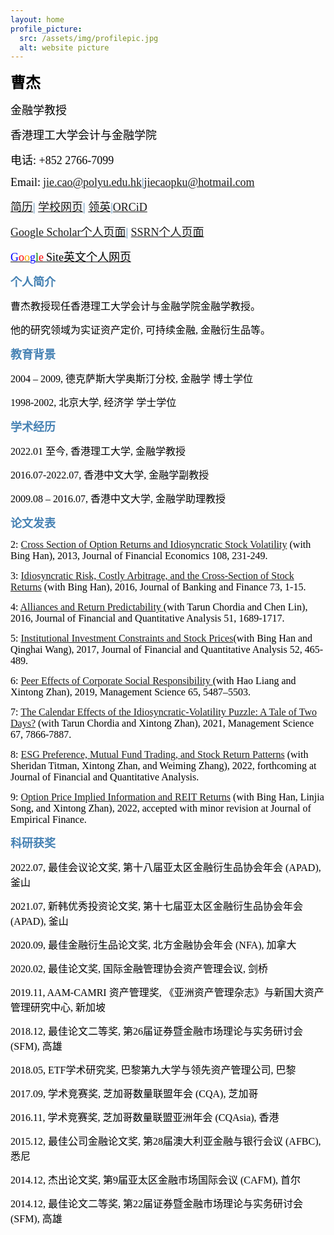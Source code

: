 ```yaml
---
layout: home
profile_picture:
  src: /assets/img/profilepic.jpg
  alt: website picture
---
```



<p>
<b><font color="Black" face="微软正黑" size=5 class="aa">曹杰</font></b>
</p>
<p>
<font color="Black" face="微软正黑" size=4 class="aa">金融学教授</font>
</p>
<p>
<font color="Black" face="微软正黑" size=4 class="aa">香港理工大学会计与金融学院</font>
</p>
<p>
<font color="Black" face="微软正黑" size=4 class="aa">电话: +852 2766-7099</font>
</p>
<p>
<font color="Black" face="微软正黑" size=4>Email:</font>
<font color="SteelBlue" face="微软正黑" size=4><a href="mailto: jie.cao@polyu.edu.hk">jie.cao@polyu.edu.hk</a>|<a href="mailto: jiecaopku@hotmail.com">jiecaopku@hotmail.com</a></font>
</p>


<p>
<font color="SteelBlue" face="微软正黑" size=4><a href="https://www.dropbox.com/s/rhd9f8esipm2cnx/JieCao_CVJuly2022.pdf?dl=0">简历</a>|
<a href="https://www.polyu.edu.hk/af/people/academic-staff/prof-jie-cao/">学校网页</a>|
<a href="https://hk.linkedin.com/in/jie-jay-cao">领英</a>|<a href="https://orcid.org/0000-0002-5245-8895">ORCiD</a></font>
</p>
<p>
<font color="SteelBlue" face="微软正黑" size=4><a href="https://scholar.google.com/citations?user=oysAu6wAAAAJ&hl=en">Google Scholar个人页面</a>|
<a href="https://papers.ssrn.com/sol3/cf_dev/AbsByAuth.cfm?per_id=549950">SSRN个人页面</a></font>
</p>

<p>
<a href="https://sites.google.com/site/jiejaycao">
<font color="Blue" face="微软正黑" size=4>G</font><font color="Red" face="微软正黑" size=4>o</font><font color="Orange" face="微软正黑" size=4>o</font><font color="Blue" face="微软正黑" size=4>g</font><font color="Green" face="微软正黑" size=4>l</font><font color="Red" face="微软正黑" size=4>e</font>
<font color="Black" face="微软正黑" size=4>Site英文个人网页</font>
</a>
</p>
  


<p>
<b><font color="SteelBlue" face="微软正黑" size=4 class="aa">个人简介</font></b>
</p>
<p>
<font color="black" face="微软正黑" size=3>曹杰教授现任香港理工大学会计与金融学院金融学教授。</font>
</p>
<p>
<font color="black" face="微软正黑" size=3>他的研究领域为实证资产定价, 可持续金融, 金融衍生品等。</font>
</p>




<p>
<b><font color="SteelBlue" face="微软正黑" size=4 class="aa">教育背景</font></b>
</p>
<p>
<font color="black" face="微软正黑" size=3>2004 – 2009,	 德克萨斯大学奥斯汀分校,		金融学  	博士学位</font>
</p>
<p>
<font color="black" face="微软正黑" size=3>1998-2002, 北京大学, 经济学	 学士学位</font>
</p>



<p>
<b><font color="SteelBlue" face="微软正黑" size=4 class="aa">学术经历</font></b>
</p>
<p>
<font color="black" face="微软正黑" size=3>2022.01 至今,	    香港理工大学,				        金融学教授</font>
</p>
<p>
<font color="black" face="微软正黑" size=3>2016.07-2022.07,  香港中文大学,				       金融学副教授</font>
</p>
<p>
<font color="black" face="微软正黑" size=3>2009.08 – 2016.07,  香港中文大学,  金融学助理教授</font>
</p>



<p>
<b><font color="SteelBlue" face="微软正黑" size=4 class="aa">论文发表</font></b>
</p>
<p>
<font color="black" face="微软正黑" size=3>2: <a href="https://papers.ssrn.com/sol3/papers.cfm?abstract_id=2409609">Cross Section of Option Returns and Idiosyncratic Stock Volatility</a> (with Bing Han), 2013, Journal of Financial Economics 108, 231-249.</font>
</p>
<p>
<font color="black" face="微软正黑" size=3>3: <a href="https://papers.ssrn.com/sol3/papers.cfm?abstract_id=1291626">Idiosyncratic Risk, Costly Arbitrage, and the Cross-Section of Stock Returns</a> (with Bing Han),  2016, Journal of Banking and Finance 73, 1-15.</font>
</p>
<p>
<font color="black" face="微软正黑" size=3>4: <a href="https://pubsonline.informs.org/doi/10.1287/mnsc.2020.3803">Alliances and Return Predictability </a> (with Tarun Chordia and Chen Lin), 2016, Journal of Financial and Quantitative Analysis 51, 1689-1717. </font>
</p>
<p>
<font color="black" face="微软正黑" size=3>5: <a href="https://papers.ssrn.com/sol3/papers.cfm?abstract_id=628683">Institutional Investment Constraints and Stock Prices</a>(with Bing Han and Qinghai Wang), 2017, Journal of Financial and Quantitative Analysis 52, 465-489.</font>
</p>
<p>
<font color="black" face="微软正黑" size=3>6: <a href="https://papers.ssrn.com/sol3/papers.cfm?abstract_id=2634100">Peer Effects of Corporate Social Responsibility </a> (with Hao Liang and Xintong Zhan), 2019, Management Science 65, 5487–5503.</font>
</p>
<p>
<font color="black" face="微软正黑" size=3>7: <a href="https://pubsonline.informs.org/doi/10.1287/mnsc.2020.3803"> The Calendar Effects of the Idiosyncratic-Volatility Puzzle: A Tale of Two Days?</a> (with Tarun Chordia and Xintong Zhan), 2021, Management Science 67, 7866-7887.</font>
</p>
<p>
<font color="black" face="微软正黑" size=3>8: <a href="https://www.cambridge.org/core/journals/journal-of-financial-and-quantitative-analysis/article/abs/esg-preference-institutional-trading-and-stock-return-patterns/6FE00808FC61893DF3F9D983136BD8B3">ESG Preference, Mutual Fund Trading, and Stock Return Patterns</a> (with Sheridan Titman, Xintong Zhan, and Weiming Zhang), 2022, forthcoming at Journal of Financial and Quantitative Analysis.</font>
</p>
<p>
<font color="black" face="微软正黑" size=3>9: <a href="https://papers.ssrn.com/sol3/papers.cfm?abstract_id=3788744">Option Price Implied Information and REIT Returns</a> (with Bing Han, Linjia Song, and Xintong Zhan), 2022, accepted with minor revision at Journal of Empirical Finance.</font>
</p>


<p>
<b><font color="SteelBlue" face="微软正黑" size=4 class="aa">科研获奖</font></b>
</p>
<p>
<font color="black" face="微软正黑" size=3>2022.07,	最佳会议论文奖,			第十八届亚太区金融衍生品协会年会 (APAD),		釜山</font>
</p>
<p>
<font color="black" face="微软正黑" size=3>2021.07,	新韩优秀投资论文奖,			第十七届亚太区金融衍生品协会年会 (APAD),		釜山</font>
</p>
<p>
<font color="black" face="微软正黑" size=3>2020.09,	最佳金融衍生品论文奖,		北方金融协会年会 (NFA),						加拿大</font>
</p>
<p>
<font color="black" face="微软正黑" size=3>2020.02,	最佳论文奖,			国际金融管理协会资产管理会议,					剑桥</font>
</p>
<p>
<font color="black" face="微软正黑" size=3>2019.11,	AAM-CAMRI 资产管理奖,      《亚洲资产管理杂志》与新国大资产管理研究中心,	新加坡</font>
</p>
<p>
<font color="black" face="微软正黑" size=3>2018.12,	最佳论文二等奖,			第26届证券暨金融市场理论与实务研讨会 (SFM),	高雄</font>
</p>
<p>
<font color="black" face="微软正黑" size=3>2018.05,	ETF学术研究奖,				巴黎第九大学与领先资产管理公司,				巴黎</font>
</p>
<p>
<font color="black" face="微软正黑" size=3>2017.09,	学术竞赛奖,			芝加哥数量联盟年会 (CQA),					芝加哥</font>
</p>
<p>
<font color="black" face="微软正黑" size=3>2016.11,	学术竞赛奖,				芝加哥数量联盟亚洲年会 (CQAsia),				香港</font>
</p>
<p>
<font color="black" face="微软正黑" size=3>2015.12,	最佳公司金融论文奖,			第28届澳大利亚金融与银行会议 (AFBC),			悉尼</font>
</p>
<p>
<font color="black" face="微软正黑" size=3>2014.12,	杰出论文奖,			第9届亚太区金融市场国际会议 (CAFM),			首尔</font>
</p>
<p>
<font color="black" face="微软正黑" size=3>2014.12,	最佳论文二等奖,		第22届证券暨金融市场理论与实务研讨会 (SFM),	高雄</font>
</p>


